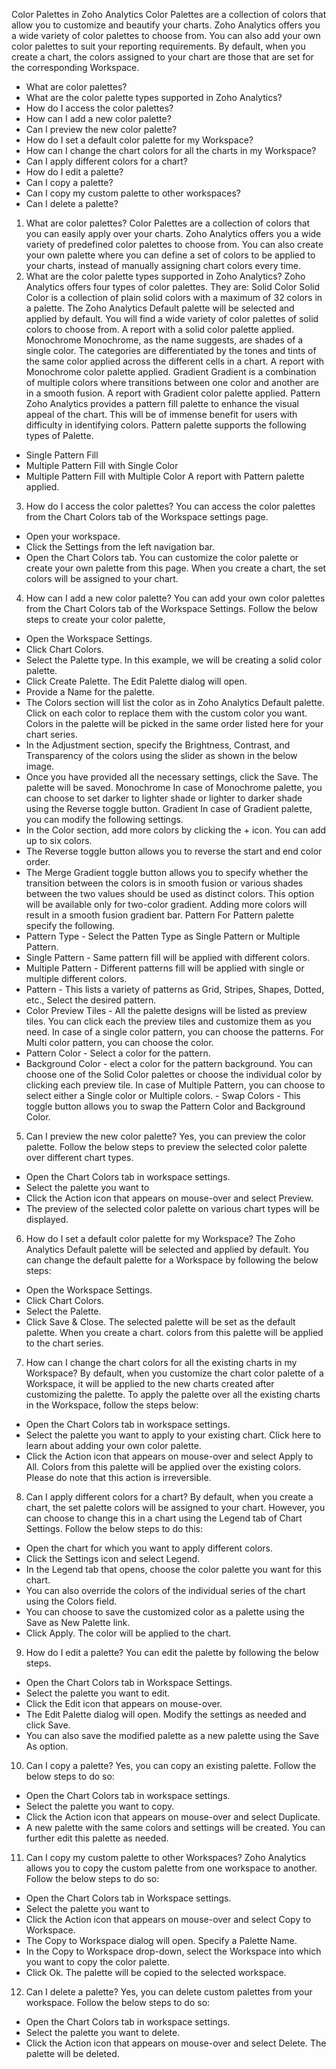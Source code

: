Color Palettes in Zoho Analytics
Color Palettes are a collection of colors that allow you to customize and beautify your charts. Zoho Analytics offers you a wide variety of color palettes to choose from. You can also add your own color palettes to suit your reporting requirements. By default, when you create a chart, the colors assigned to your chart are those that are set for the corresponding Workspace.
- What are color palettes?
- What are the color palette types supported in Zoho Analytics?
- How do I access the color palettes?
- How can I add a new color palette?
- Can I preview the new color palette?
- How do I set a default color palette for my Workspace?
- How can I change the chart colors for all the charts in my Workspace?
- Can I apply different colors for a chart?
- How do I edit a palette?
- Can I copy a palette?
- Can I copy my custom palette to other workspaces?
- Can I delete a palette?
1. What are color palettes?
Color Palettes are a collection of colors that you can easily apply over your charts. Zoho Analytics offers you a wide variety of predefined color palettes to choose from. You can also create your own palette where you can define a set of colors to be applied to your charts, instead of manually assigning chart colors every time.
2. What are the color palette types supported in Zoho Analytics?
Zoho Analytics offers four types of color palettes. They are:
Solid Color
Solid Color is a collection of plain solid colors with a maximum of 32 colors in a palette. The Zoho Analytics Default palette will be selected and applied by default. You will find a wide variety of color palettes of solid colors to choose from.
A report with a solid color palette applied.
Monochrome
Monochrome, as the name suggests, are shades of a single color. The categories are differentiated by the tones and tints of the same color applied across the different cells in a chart.
A report with Monochrome color palette applied.
Gradient
Gradient is a combination of multiple colors where transitions between one color and another are in a smooth fusion.
A report with Gradient color palette applied.
Pattern
Zoho Analytics provides a pattern fill palette to enhance the visual appeal of the chart. This will be of immense benefit for users with difficulty in identifying colors.
Pattern palette supports the following types of Palette.
- Single Pattern Fill
- Multiple Pattern Fill with Single Color
- Multiple Pattern Fill with Multiple Color
A report with Pattern palette applied.
3. How do I access the color palettes?
You can access the color palettes from the Chart Colors tab of the Workspace settings page.
- Open your workspace.
- Click the Settings from the left navigation bar.
- Open the Chart Colors tab.
You can customize the color palette or create your own palette from this page. When you create a chart, the set colors will be assigned to your chart.
4. How can I add a new color palette?
You can add your own color palettes from the Chart Colors tab of the Workspace Settings.
Follow the below steps to create your color palette,
- Open the Workspace Settings.
- Click Chart Colors.
- Select the Palette type. In this example, we will be creating a solid color palette.
- Click Create Palette. The Edit Palette dialog will open.
- Provide a Name for the palette.
- The Colors section will list the color as in Zoho Analytics Default palette. Click on each color to replace them with the custom color you want. Colors in the palette will be picked in the same order listed here for your chart series.
- In the Adjustment section, specify the Brightness, Contrast, and Transparency of the colors using the slider as shown in the below image.
- Once you have provided all the necessary settings, click the Save. The palette will be saved.
Monochrome
In case of Monochrome palette, you can choose to set darker to lighter shade or lighter to darker shade using the Reverse toggle button.
Gradient
In case of Gradient palette, you can modify the following settings.
- In the Color section, add more colors by clicking the + icon. You can add up to six colors.
- The Reverse toggle button allows you to reverse the start and end color order.
- The Merge Gradient toggle button allows you to specify whether the transition between the colors is in smooth fusion or various shades between the two values should be used as distinct colors.
This option will be available only for two-color gradient. Adding more colors will result in a smooth fusion gradient bar.
Pattern
For Pattern palette specify the following.
- Pattern Type - Select the Patten Type as Single Pattern or Multiple Pattern.
- Single Pattern - Same pattern fill will be applied with different colors.
- Multiple Pattern - Different patterns fill will be applied with single or multiple different colors.
- Pattern - This lists a variety of patterns as Grid, Stripes, Shapes, Dotted, etc., Select the desired pattern.
- Color Preview Tiles - All the palette designs will be listed as preview tiles. You can click each the preview tiles and customize them as you need. In case of a single color pattern, you can choose the patterns. For Multi color pattern, you can choose the color.
- Pattern Color - Select a color for the pattern.
- Background Color - elect a color for the pattern background. You can choose one of the Solid Color palettes or choose the individual color by clicking each preview tile.
In case of Multiple Pattern, you can choose to select either a Single color or Multiple colors. - Swap Colors - This toggle button allows you to swap the Pattern Color and Background Color.
5. Can I preview the new color palette?
Yes, you can preview the color palette. Follow the below steps to preview the selected color palette over different chart types.
- Open the Chart Colors tab in workspace settings.
- Select the palette you want to
- Click the Action icon that appears on mouse-over and select Preview.
- The preview of the selected color palette on various chart types will be displayed.
6. How do I set a default color palette for my Workspace?
The Zoho Analytics Default palette will be selected and applied by default. You can change the default palette for a Workspace by following the below steps:
- Open the Workspace Settings.
- Click Chart Colors.
- Select the Palette.
- Click Save & Close. The selected palette will be set as the default palette. When you create a chart. colors from this palette will be applied to the chart series.
7. How can I change the chart colors for all the existing charts in my Workspace?
By default, when you customize the chart color palette of a Workspace, it will be applied to the new charts created after customizing the palette. To apply the palette over all the existing charts in the Workspace, follow the steps below:
- Open the Chart Colors tab in workspace settings.
- Select the palette you want to apply to your existing chart. Click here to learn about adding your own color palette.
- Click the Action icon that appears on mouse-over and select Apply to All. Colors from this palette will be applied over the existing colors. Please do note that this action is irreversible.
8. Can I apply different colors for a chart?
By default, when you create a chart, the set palette colors will be assigned to your chart. However, you can choose to change this in a chart using the Legend tab of Chart Settings.
Follow the below steps to do this:
- Open the chart for which you want to apply different colors.
- Click the Settings icon and select Legend.
- In the Legend tab that opens, choose the color palette you want for this chart.
- You can also override the colors of the individual series of the chart using the Colors field.
- You can choose to save the customized color as a palette using the Save as New Palette link.
- Click Apply. The color will be applied to the chart.
9. How do I edit a palette?
You can edit the palette by following the below steps.
- Open the Chart Colors tab in Workspace Settings.
- Select the palette you want to edit.
- Click the Edit icon that appears on mouse-over.
- The Edit Palette dialog will open. Modify the settings as needed and click Save.
- You can also save the modified palette as a new palette using the Save As option.
10. Can I copy a palette?
Yes, you can copy an existing palette. Follow the below steps to do so:
- Open the Chart Colors tab in workspace settings.
- Select the palette you want to copy.
- Click the Action icon that appears on mouse-over and select Duplicate.
- A new palette with the same colors and settings will be created. You can further edit this palette as needed.
11. Can I copy my custom palette to other Workspaces?
Zoho Analytics allows you to copy the custom palette from one workspace to another. Follow the below steps to do so:
- Open the Chart Colors tab in Workspace settings.
- Select the palette you want to
- Click the Action icon that appears on mouse-over and select Copy to Workspace.
- The Copy to Workspace dialog will open. Specify a Palette Name.
- In the Copy to Workspace drop-down, select the Workspace into which you want to copy the color palette.
- Click Ok. The palette will be copied to the selected workspace.
12. Can I delete a palette?
Yes, you can delete custom palettes from your workspace. Follow the below steps to do so:
- Open the Chart Colors tab in workspace settings.
- Select the palette you want to delete.
- Click the Action icon that appears on mouse-over and select Delete. The palette will be deleted.